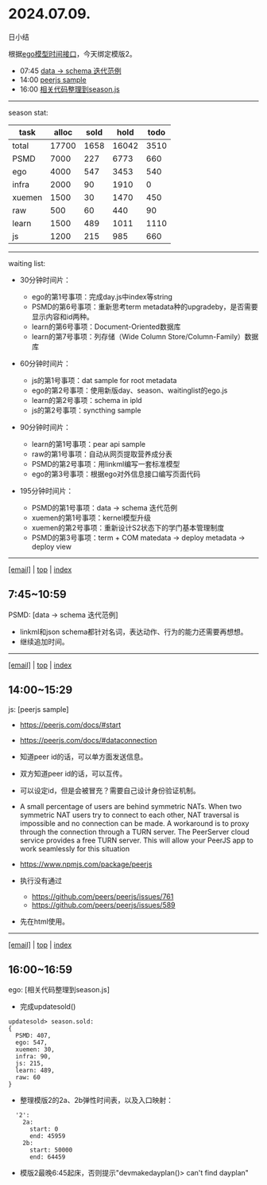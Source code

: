 # 2024.07.09.
日小结  

<a id="top"></a>
根据[ego模型时间接口](https://gitee.com/hyg/blog/blob/master/timeflow.md)，今天绑定模版2。

<a id="index"></a>
- 07:45	[data -> schema 迭代范例](#20240709074500)  
- 14:00	[peerjs sample](#20240709140000)  
- 16:00	[相关代码整理到season.js](#20240709160000)  

---
season stat:

| task | alloc | sold | hold | todo |
| --- | --- | --- | --- | --- |
| total | 17700 | 1658 | 16042 | 3510 |
| PSMD | 7000 | 227 | 6773 | 660 |
| ego | 4000 | 547 | 3453 | 540 |
| infra | 2000 | 90 | 1910 | 0 |
| xuemen | 1500 | 30 | 1470 | 450 |
| raw | 500 | 60 | 440 | 90 |
| learn | 1500 | 489 | 1011 | 1110 |
| js | 1200 | 215 | 985 | 660 |

---

waiting list:


- 30分钟时间片：
  - ego的第1号事项：完成day.js中index等string
  - PSMD的第6号事项：重新思考term metadata种的upgradeby，是否需要显示内容和id两种。
  - learn的第6号事项：Document-Oriented数据库
  - learn的第7号事项：列存储（Wide Column Store/Column-Family）数据库

- 60分钟时间片：
  - js的第1号事项：dat sample for root metadata
  - ego的第2号事项：使用新版day、season、waitinglist的ego.js
  - learn的第2号事项：schema in ipld
  - js的第2号事项：syncthing sample

- 90分钟时间片：
  - learn的第1号事项：pear api sample
  - raw的第1号事项：自动从网页提取营养成分表
  - PSMD的第2号事项：用linkml编写一套标准模型
  - ego的第3号事项：根据ego对外信息接口编写页面代码

- 195分钟时间片：
  - PSMD的第1号事项：data -> schema 迭代范例
  - xuemen的第1号事项：kernel模型升级
  - xuemen的第2号事项：重新设计S2状态下的学门基本管理制度
  - PSMD的第3号事项：term + COM matedata -> deploy metadata -> deploy view

---

<a href="mailto:huangyg@mars22.com?subject=关于2024.07.09.[data -> schema 迭代范例]任务&body=日期: 20240709%0D%0A序号: 0%0D%0A手稿:../../draft/2024/07/20240709074500.md%0D%0A---请勿修改邮件主题及以上内容 从下一行开始写您的想法---%0D%0A">[email]</a> | [top](#top) | [index](#index)
<a id="20240709074500"></a>
## 7:45~10:59
PSMD: [data -> schema 迭代范例]

- linkml和json schema都针对名词，表达动作、行为的能力还需要再想想。
- 继续追加时间。

---

<a href="mailto:huangyg@mars22.com?subject=关于2024.07.09.[peerjs sample]任务&body=日期: 20240709%0D%0A序号: 1%0D%0A手稿:../../draft/2024/07/20240709140000.md%0D%0A---请勿修改邮件主题及以上内容 从下一行开始写您的想法---%0D%0A">[email]</a> | [top](#top) | [index](#index)
<a id="20240709140000"></a>
## 14:00~15:29
js: [peerjs sample]

- https://peerjs.com/docs/#start
- https://peerjs.com/docs/#dataconnection
- 知道peer id的话，可以单方面发送信息。
- 双方知道peer id的话，可以互传。
- 可以设定id，但是会被冒充？需要自己设计身份验证机制。
- A small percentage of users are behind symmetric NATs. When two symmetric NAT users try to connect to each other, NAT traversal is impossible and no connection can be made. A workaround is to proxy through the connection through a TURN server. The PeerServer cloud service provides a free TURN server. This will allow your PeerJS app to work seamlessly for this situation 

- https://www.npmjs.com/package/peerjs
- 执行没有通过
    - https://github.com/peers/peerjs/issues/761
    - https://github.com/peers/peerjs/issues/589
- 先在html使用。

---

<a href="mailto:huangyg@mars22.com?subject=关于2024.07.09.[相关代码整理到season.js]任务&body=日期: 20240709%0D%0A序号: 2%0D%0A手稿:../../draft/2024/07/20240709160000.md%0D%0A---请勿修改邮件主题及以上内容 从下一行开始写您的想法---%0D%0A">[email]</a> | [top](#top) | [index](#index)
<a id="20240709160000"></a>
## 16:00~16:59
ego: [相关代码整理到season.js]

- 完成updatesold()
```
updatesold> season.sold:
{
  PSMD: 407,
  ego: 547,
  xuemen: 30,
  infra: 90,
  js: 215,
  learn: 489,
  raw: 60
}
```
- 整理模版2的2a、2b弹性时间表，以及入口映射：
```
  '2':
    2a:
      start: 0
      end: 45959
    2b:
      start: 50000
      end: 64459
```
- 模版2最晚6:45起床，否则提示"devmakedayplan()> can't find dayplan"

